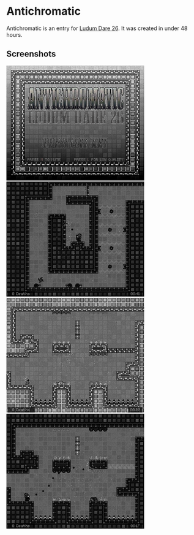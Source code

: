 Antichromatic
=============

Antichromatic is an entry for [Ludum Dare 26](http://www.ludumdare.com). It was created in under 48 hours.

Screenshots
-----------

![Antichromatic Screenshot](/res/ss/ss1.png) ![Antichromatic Screenshot](/res/ss/ss2.png) ![Antichromatic Screenshot](/res/ss/ss3.png) ![Antichromatic Screenshot](/res/ss/ss4.png) 